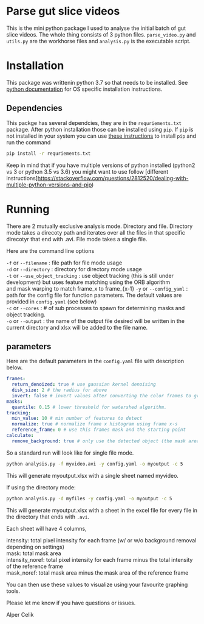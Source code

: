 # Parse gut slice videos

This is the mini python package I used to analyse the initial batch of gut slice videos. The whole thing consists of 3 
python files. `parse_video.py` and `utils.py` are the workhorse files and `analysis.py` is the executable script.

# Installation

This package was writtenin python 3.7 so that needs to be installed. See [python documentation](https://www.python.org/) 
for OS specific installation instructions. 

## Dependencies

This packge has several dependcies, they are in the `requriements.txt` package. After python installation those can be 
installed using `pip`. If `pip` is not installed in your system you can use [these instructions](https://pip.pypa.io/en/stable/installing/) 
to install `pip` and run the command 

```bash
pip install -r requriements.txt
```

Keep in mind that if you have multiple versions of python installed (python2 vs 3 or python 3.5 vs 3.6) you might want to 
use follow [different instructions]https://stackoverflow.com/questions/2812520/dealing-with-multiple-python-versions-and-pip)

# Running

There are 2 mutually exclusive analysis mode. Directory and file. Directory mode takes a direcoty path and iterates over
all the files in that specific direcotyr that end with .avi. File mode takes a single file. 

Here are the command line options


`-f` or `--filename` : file path for file mode usage  
`-d` or `--directory` : directory for directory mode usage  
`-t` or `--use_object_tracking` : use object tracking (this is still under development) but uses feature matching using the ORB algorithm  
and mask warping to match frame_x to frame_{x-1} 
`-y` or `--config_yaml` : path for the config file for function parameters. The default values are provided in `config.yaml`
(see below)  
`-c` or `--cores` : # of sub processes to spawn for determining masks and object tracking.  
`-o` or `--output` : the name of the output file desired will be written in the current directory and 
xlsx will be added to the file name.  

## parameters

Here are the default parameters in the `config.yaml` file with description below. 

```yaml
frames:
  return_denoized: true # use gaussian kernel denoising 
  disk_size: 2 # the radius for above
  invert: false # invert values after converting the color frames to grayscale
masks:
  quantile: 0.15 # lower threshold for watershed algorithm. 
tracking:
  min_value: 10 # min number of features to detect
  normalize: true # normalize frame x histogram using frame x-s
  reference_frame: 0 # use this frames mask and the starting point
calculate:
  remove_background: true # only use the detected object (the mask area)
``` 


So a standard run will look like for single file mode. 

```bash
python analysis.py -f myvideo.avi -y config.yaml -o myoutput -c 5
```

This will generate myoutput.xlsx with a single sheet named myvideo. 

If using the directory mode:

```bash
python analysis.py -d myfiles -y config.yaml -o myoutput -c 5
```

This will generate myoutput.xlsx with a sheet in the excel file for every file in the directory that ends with `.avi`.

Each sheet will have 4 columns, 

intensity: total pixel intensity for each frame (w/ or w/o background removal depending on settings)  
mask: total mask area  
intensity_noref: total pixel intensity for each frame minus the total intensity of the reference frame  
mask_noref: total mask area minus the mask area of the reference frame  


You can then use these values to visualize using your favourite graphing tools. 


Please let me know if you have questions or issues. 

Alper Celik

